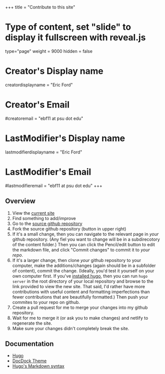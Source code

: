 +++
title = "Contribute to this site"
# Type of content, set "slide" to display it fullscreen with reveal.js
type="page"
weight = 9000
hidden = false

# Creator's Display name
creatordisplayname = "Eric Ford"
# Creator's Email
#creatoremail = "ebf11 at psu dot edu"
# LastModifier's Display name
lastmodifierdisplayname = "Eric Ford"
# LastModifier's Email
#lastmodifieremail = "ebf11 at psu dot edu"
+++

## Overview

1.  View the [current site](https://fordgroup.netlify.com/)
2.  Find something to add/improve
3.  Go to the [source github repository](https://github.com/eford/GroupLabManual)
4.  Fork the source github repository (button in upper right)
5.  If it's a small change, then you can navigate to the relevant page in _your_ github repository.  (Any fiel you want to change will be in a subdirecotory of the content folder.)  Then you can click the Pencil/edit button to edit the markdown file, and click "Commit changes" to commit it to _your repo_.
6.  If it's a larger change, then clone _your_ github repository to your computer, make the additions/changes (again should be in a subfolder of content), commit the change.
(Ideally, you'd test it yourself on your own computer first.  If you've [installed hugo](https://gohugo.io/), then you can run `hugo server` in the root directory of your local repository and browse to the link provided to view the new site.  That said, I'd rather have more contributions with useful content and formatting imperfections than fewer contributions that are beautifully formatted.)  Then push your commites to your repo on github.
7.  Create a pull request for me to merge your changes into my github repository.
8.  Wait for me to merge it (or ask you to make changes) and netlify to regenerate the site.
9.  Make sure your changes didn't completely break the site.


##  Documentation
- [Hugo](https://gohugo.io/)
- [DocDock Theme](https://docdock.netlify.com/)
- [Hugo's Markdown syntax](https://learn.netlify.com/en/cont/markdown/)
